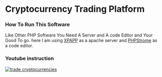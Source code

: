 # Cryptocurrency Trading Platform

### How To Run This Software

Like Other PHP Software You Need A Server and A code Editor and Your Good To go.
 here I am using  [XPAPP](https://www.apachefriends.org/index.html) as a apache server and [PHPStrome](https://www.jetbrains.com/phpstorm/) as a code editor.

### Youtube instruction

[![trade cryptocurrencies](https://user-images.githubusercontent.com/4492335/105667008-c1270580-5f04-11eb-8e28-6ec4d5cd205f.jpeg)](https://www.youtube.com/playlist?list=PLaUHdizmYMp33A_VtsQjPVlGWP78_t3_A)